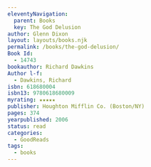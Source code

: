 ```yaml
---
eleventyNavigation:
  parent: Books
  key: The God Delusion
author: Glenn Dixon
layout: layouts/books.njk
permalink: /books/the-god-delusion/
Book Id:
  - 14743
bookauthor: Richard Dawkins
Author l-f:
  - Dawkins, Richard
isbn: 618680004
isbn13: 9780618680009
myrating: ★★★★★
publisher: Houghton Mifflin Co. (Boston/NY)
pages: 374
yearpublished: 2006
status: read
categories:
  - GoodReads
tags:
  - books
---
```

